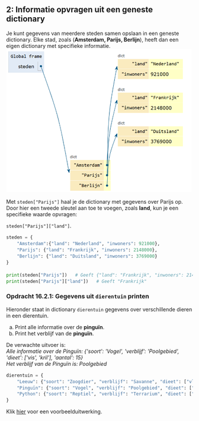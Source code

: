 <!-- Herschreven versie van H16_IA_2_opvragen.md -->



## 2: Informatie opvragen uit een geneste dictionary

<p>Je kunt gegevens van meerdere steden samen opslaan in een geneste dictionary.  Elke stad, zoals (<b>Amsterdam, Parijs, Berlijn</b>), heeft dan een eigen dictionary met specifieke informatie.<br>
<img src="https://raw.githubusercontent.com/rweeda/PythonIA/main/img/dictionary_steden.png" width="500">


<p>Met <code>steden["Parijs"]</code> haal je de dictionary met gegevens over Parijs op. Door hier een tweede sleutel aan toe te voegen, zoals <b>land</b>, kun je een specifieke waarde opvragen:</p><p><code>steden["Parijs"]["land"]</code>.</p>


```python
steden = {
    "Amsterdam":{"land": "Nederland", "inwoners": 921000},
    "Parijs": {"land": "Frankrijk", "inwoners": 2148000},
    "Berlijn": {"land": "Duitsland", "inwoners": 3769000}
}

print(steden["Parijs"])   # Geeft {"land": "Frankrijk", "inwoners": 2148000}
print(steden["Parijs"]["land"])   # Geeft "Frankrijk"
```





### Opdracht 16.2.1: Gegevens uit `dierentuin` printen

<p>Hieronder staat in dictionary <code>dierentuin</code> gegevens over verschillende dieren in een dierentuin.
<ol type="a">
<li>Print alle informatie over de <b>pinguïn</b>.</li>
<li>Print het verblijf van de <b>pinguïn</b>.</li>
</ol>

<p>
<p>De verwachte uitvoer is:<br>
<i>
Alle informatie over de Pinguïn: {'soort': 'Vogel', 'verblijf': 'Poolgebied', 'dieet': ['vis', 'kril'], 'aantal': 15}
<br>
Het verblijf van de Pinguïn is: Poolgebied</i>
</p>


```python
dierentuin = {
    "Leeuw": {"soort": "Zoogdier", "verblijf": "Savanne", "dieet": ["vlees"], "aantal": 2},
    "Pinguïn": {"soort": "Vogel", "verblijf": "Poolgebied", "dieet": ["vis", "kril"], "aantal": 15},
    "Python": {"soort": "Reptiel", "verblijf": "Terrarium", "dieet": ["muizen", "ratten"], "aantal": 3}
}
```

<p>Klik <a href="https://rweeda.github.io/PythonIA/docs/IA_H15_oplossingen.html#opgave1621">hier</a> voor een voorbeelduitwerking.</p>
<!-- ANTWOORD
#b: Print alle informatie over de Pinguïn
print("Alle informatie over de Pinguïn:", dierentuin["Pinguïn"])
#c: Print de verblijf van de Pinguïn 
print("Het verblijf van de Pinguïn is:", dierentuin["Pinguïn"]["verblijf"])
-->
